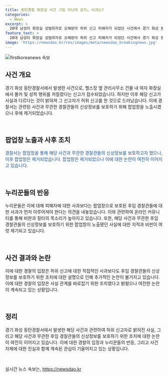 ```yaml
---
title: 동탄경찰 화장실 사건 그팀 아닌데 공지… 사과는?
categories:
  - News
excerpt: >
  20대 남성이 화장실 성범죄자로 오해받아 허위 신고 피해자가 되었던 사건에서 경기 화성 동탄경찰서가 관련 경찰관들을 보호하기 위해 팝업창을 띄웠지만 논란이 일었으며, 누리꾼들은 사건과 무관한 팀원들을 괴롭히지 말아야 한다는 지적을 하고 있다. 사건은 허위 신고자로 밝혀져 경찰이 팀원들을 보호하며 사실관계를 밝히기 위한 조치를 취하고 있으나, 온라인 커뮤니티와 누리꾼들의 비판이 여전히 이어지고 있다.
feature_text: >
  20대 남성이 화장실 성범죄자로 오해받아 허위 신고 피해자가 되었던 사건에서 경기 화성 동탄경찰서가 관련 경찰관들을 보호하기 위해 팝업창을 띄웠지만 논란이 일었으며, 누리꾼들은 사건과 무관한 팀원들을 괴롭히지 말아야 한다는 지적을 하고 있다. 사건은 허위 신고자로 밝혀져 경찰이 팀원들을 보호하며 사실관계를 밝히기 위한 조치를 취하고 있으나, 온라인 커뮤니티와 누리꾼들의 비판이 여전히 이어지고 있다.
image: 'https://newsdao.kr/res/images/meta/newsdao_breakingnews.jpg'
---
```


<p><img src="https://newsdao.kr/res/images/meta/newsdao_breakingnews.jpg" alt="firstkoreanews 속보" /></p>

<h2 data-ke-size="size26">사건 개요</h2>

<p>경기 화성 동탄경찰서에서 발생한 사건으로, 헬스장 옆 관리사무소 건물 내 여자 화장실에서 몰카 및 성적 행위를 저질렀다는 신고가 접수되었습니다. 하지만 이후 해당 신고가 사실과 다르다는 것이 밝혀져 그 신고자가 허위 신고를 한 것으로 드러났습니다. 이에 경찰서는 관련된 사건과 무관한 경찰관들의 신상정보를 보호하기 위해 팝업창을 노출시켰으나 후에 제거되었습니다.</p>

<p data-ke-size="size16">&nbsp;</p>

<h2 data-ke-size="size26">팝업창 노출과 사후 조치</h2>

<p><span style="color: #1a5490;">경찰서는 팝업창을 통해 해당 사건과 무관한 경찰관들의 신상정보를 보호하고자 했으나, 이후 팝업창은 제거되었습니다. 팝업창은 제거되었으나 이에 대한 논란이 여전히 이어지고 있습니다.</span></p>

<p data-ke-size="size16">&nbsp;</p>

<h2 data-ke-size="size26">누리꾼들의 반응</h2>

<p>누리꾼들은 이에 대해 피해자에 대한 사과보다는 팝업창으로 보호된 후임 경찰관들에 대한 사과가 먼저 이루어져야 한다는 의견을 내놓았습니다. 이와 관련하여 온라인 커뮤니티를 통해 비판과 질타의 목소리가 높아지고 있습니다. 또한, 해당 사건과 무관한 후임 경찰관들의 신상정보를 보호하기 위한 팝업창이 노출됐던 사실에 대한 지적과 비판이 여럿 제기되고 있습니다.</p>

<p data-ke-size="size16">&nbsp;</p>

<h2 data-ke-size="size26">사건 결과와 논란</h2>

<p>이에 대한 경찰의 입장은 허위 신고에 대한 직접적인 사과보다도 후임 경찰관들의 신상정보를 보호하기 위한 조치에 대한 설명으로 인해 추가적인 논란이 불거지고 있습니다. 이에 대한 경찰의 입장은 사실 관계를 바로잡기 위한 조치였다고 밝혔으나 여전한 논란이 계속되고 있는 상황입니다.</p>

<p data-ke-size="size16">&nbsp;</p>

<h2 data-ke-size="size26">정리</h2>

<p>경기 화성 동탄경찰서에서 발생한 해당 사건과 관련하여 허위 신고자로 밝혀진 사실, 그리고 해당 사건과 무관한 후임 경찰관들의 신상정보를 보호하기 위한 조치에 대한 논란이 여전히 이어지고 있습니다. 이에 대한 경찰의 입장과 누리꾼들의 반응, 그리고 사건 자체에 대한 진실과 함께 계속된 관심이 기울어지고 있는 상황입니다.</p>

<p data-ke-size="size16">&nbsp;</p>
실시간 뉴스 속보는, <a href="https://newsdao.kr" rel="dofollow">https://newsdao.kr</a>


